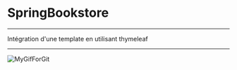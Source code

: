 # SpringBookstore

***************************************************
Intégration d'une template en utilisant thymeleaf
***************************************************

![MyGifForGit](https://user-images.githubusercontent.com/74179962/101676087-f95cac80-3a5a-11eb-80a0-fb1bec039d70.gif)
